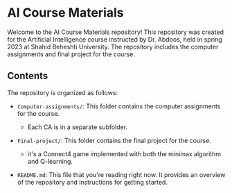 # AI Course Materials

Welcome to the AI Course Materials repository! This repository was created for the Artificial Intelligence course instructed by Dr. Abdoos, held in spring 2023 at Shahid Beheshti University. The repository includes the computer assignments and final project for the course.

## Contents

The repository is organized as follows:


- `Computer-assignments/`: This folder contains the computer assignments for the course.
  -  Each CA is in a separate subfolder.

- `Final-project/`: This folder contains the final project for the course.
  -  it's a Connect4 game implemented with both the minimax algorithm and Q-learning.

- `README.md`: This file that you're reading right now. It provides an overview of the repository and instructions for getting started.

